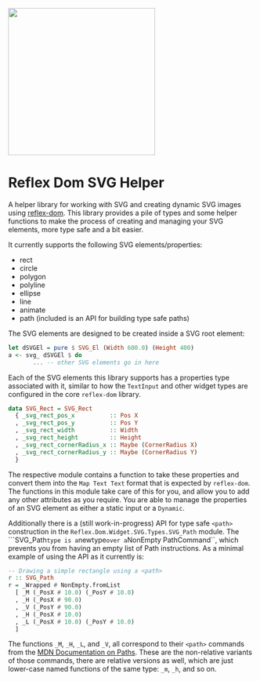 <img src="http://i.imgur.com/0h9dFhl.png" width="300px"/>

# Reflex Dom SVG Helper

A helper library for working with SVG and creating dynamic SVG images using
[reflex-dom](https://github.com/reflex-frp/reflex-dom). This library provides
a pile of types and some helper functions to make the process of creating and
managing your SVG elements, more type safe and a bit easier.

It currently supports the following SVG elements/properties:

* rect
* circle
* polygon
* polyline
* ellipse
* line
* animate
* path (included is an API for building type safe paths)

The SVG elements are designed to be created inside a SVG root element:

```haskell
let dSVGEl = pure $ SVG_El (Width 600.0) (Height 400)
a <- svg_ dSVGEl $ do
       ... -- other SVG elements go in here
```

Each of the SVG elements this library supports has a properties type
associated with it, similar to how the ``TextInput`` and other widget types
are configured in the core ``reflex-dom`` library.

```haskell
data SVG_Rect = SVG_Rect
  { _svg_rect_pos_x          :: Pos X
  , _svg_rect_pos_y          :: Pos Y
  , _svg_rect_width          :: Width
  , _svg_rect_height         :: Height
  , _svg_rect_cornerRadius_x :: Maybe (CornerRadius X)
  , _svg_rect_cornerRadius_y :: Maybe (CornerRadius Y)
  }
```

The respective module contains a function to take these properties and
convert them into the ``Map Text Text`` format that is expected by
``reflex-dom``. The functions in this module take care of this for you, and
allow you to add any other attributes as you require. You are able to manage
the properties of an SVG element as either a static input or a ``Dynamic``.

Additionally there is a (still work-in-progress) API for type safe ``<path>``
construction in the ``Reflex.Dom.Widget.SVG.Types.SVG_Path`` module. The
```SVG_Path`` type is a ``newtype`` over a ``NonEmpty PathCommand``, which
prevents you from having an empty list of Path instructions. As a minimal
example of using the API as it currently is:

```haskell
-- Drawing a simple rectangle using a <path>
r :: SVG_Path
r = _Wrapped # NonEmpty.fromList
  [ _M (_PosX # 10.0) (_PosY # 10.0)
  , _H (_PosX # 90.0)
  , _V (_PosY # 90.0)
  , _H (_PosX # 10.0)
  , _L (_PosX # 10.0) (_PosY # 10.0)
  ]
```

The functions ``_M``, ``_H``, ``_L``, and ``_V``, all correspond to their
``<path>`` commands from the [MDN Documentation on
Paths](https://developer.mozilla.org/en-US/docs/Web/SVG/Tutorial/Paths).
These are the non-relative variants of those commands, there are relative
versions as well, which are just lower-case named functions of the same type:
``_m``, ``_h``, and so on.